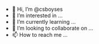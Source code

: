 - 👋 Hi, I’m @csboyses
- 👀 I’m interested in ...
- 🌱 I’m currently learning ...
- 💞️ I’m looking to collaborate on ...
- 📫 How to reach me ...

<!---
csboyses/csboyses is a ✨ special ✨ repository because its `README.md` (this file) appears on your GitHub profile.
You can click the Preview link to take a look at your changes.
--->
